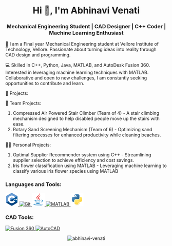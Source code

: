 <h1 align="center">Hi 👋, I'm Abhinavi Venati</h1>
<h3 align="center">Mechanical Engineering Student | CAD Designer | C++ Coder | Machine Learning Enthusiast</h3>

🔧 I am a Final year Mechanical Engineering student at Vellore Institute of Technology, Vellore. Passionate about turning ideas into reality through CAD design and programming. 

💻 Skilled in C++, Python, Java, MATLAB, and AutoDesk Fusion 360. Interested in leveraging machine learning techniques with MATLAB. Collaborative and open to new challenges, I am constantly seeking opportunities to contribute and learn.

🚀 Projects:

🤝 Team Projects:
1. Compressed Air Powered Stair Climber (Team of 4) - A stair climbing mechanism designed to help disabled people move up the stairs with ease.
2. Rotary Sand Screening Mechanism (Team of 6) - Optimizing sand filtering processes for enhanced productivity while cleaning beaches.
   
👨‍💻 Personal Projects:
1. Optimal Supplier Recommender system using C++ - Streamlining supplier selection to achieve efficiency and cost savings.
2. Iris flower classification using MATLAB - Leveraging machine learning to classify various iris flower species using MATLAB

<h3 align="left">Languages and Tools:</h3>

<p align="left">
  <a href="https://www.w3schools.com/cpp/" target="_blank" rel="noreferrer">
    <img src="https://raw.githubusercontent.com/devicons/devicon/master/icons/cplusplus/cplusplus-original.svg" alt="C++" width="40" height="40"/>
  </a>
  <a href="https://git-scm.com/" target="_blank" rel="noreferrer">
    <img src="https://www.vectorlogo.zone/logos/git-scm/git-scm-icon.svg" alt="Git" width="40" height="40"/>
  </a>
  <a href="https://www.java.com" target="_blank" rel="noreferrer">
    <img src="https://raw.githubusercontent.com/devicons/devicon/master/icons/java/java-original.svg" alt="Java" width="40" height="40"/>
  </a>
  <a href="https://www.mathworks.com/" target="_blank" rel="noreferrer">
    <img src="https://upload.wikimedia.org/wikipedia/commons/2/21/Matlab_Logo.png" alt="MATLAB" width="40" height="40"/>
  </a>
  <a href="https://www.python.org" target="_blank" rel="noreferrer">
    <img src="https://raw.githubusercontent.com/devicons/devicon/master/icons/python/python-original.svg" alt="Python" width="40" height="40"/>
  </a>
</p>

<h3 align="left">CAD Tools:</h3>

<p align="left"> 
  <a href="https://www.autodesk.com/products/fusion-360/overview" target="_blank" rel="noreferrer"> 
    <img src="https://play-lh.googleusercontent.com/WVl18ugl3adNd8rjRQUJwnmt5VeiSf-7GSv7Fae8vbKywECFwsYXbD43buTZCmAR11ht" alt="Fusion 360" width="40" height="40"/> 
  </a>
  <a href="https://www.autodesk.com/products/autocad/overview" target="_blank" rel="noreferrer"> 
    <img src="https://seeklogo.com/images/A/autocad-logo-69326D7728-seeklogo.com.png" alt="AutoCAD" width="40" height="40"/> 
  </a>
</p>

<p align="center">
  <img src="https://github-readme-stats.vercel.app/api/top-langs?username=abhinavi-venati&show_icons=true&locale=en&layout=compact" alt="abhinavi-venati" />
</p>

